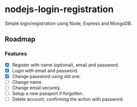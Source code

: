 # nodejs-login-registration
Simple login/registration using Node, Express and MongoDB.

## Roadmap
### Features
- [x] Register with name (optional), email and password.
- [x] Login with email and password.
- [x] Change password using old one.
- [ ] Change name.
- [ ] Change email securely.
- [ ] Setup a new passport if forgotten.
- [ ] Delete account, confirming the action with password.